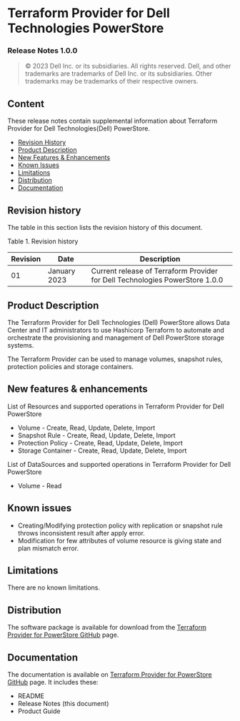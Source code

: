 **Terraform Provider for Dell Technologies PowerStore**
=========================================
### Release Notes 1.0.0

>   © 2023 Dell Inc. or its subsidiaries. All rights reserved. Dell,
>   and other trademarks are trademarks of Dell Inc. or its
>   subsidiaries. Other trademarks may be trademarks of their respective
>   owners.

Content
-------
These release notes contain supplemental information about Terraform Provider for Dell Technologies(Dell) PowerStore.

-   [Revision History](#revision-history)
-   [Product Description](#product-description)
-   [New Features & Enhancements](#new-features--enhancements)
-   [Known Issues](#known-issues)
-   [Limitations](#limitations)
-   [Distribution](#distribution)
-   [Documentation](#documentation)

Revision history
----------------
The table in this section lists the revision history of this document.

Table 1. Revision history

| Revision | Date      | Description                                               |
|----------|-----------|-----------------------------------------------------------|
| 01       | January 2023  | Current release of Terraform Provider for Dell Technologies PowerStore 1.0.0 |

Product Description
-------------------
The Terraform Provider for Dell Technologies (Dell) PowerStore allows Data Center and IT administrators to use Hashicorp Terraform to automate and orchestrate the provisioning and management of Dell PowerStore storage systems.

The Terraform Provider can be used to manage volumes, snapshot rules, protection policies and storage containers.

New features & enhancements
---------------------------
List of Resources and supported operations in Terraform Provider for Dell PowerStore
  * Volume - Create, Read, Update, Delete, Import
  * Snapshot Rule - Create, Read, Update, Delete, Import
  * Protection Policy - Create, Read, Update, Delete, Import
  * Storage Container - Create, Read, Update, Delete, Import

List of DataSources and supported operations in Terraform Provider for Dell PowerStore
  * Volume - Read

Known issues
------------
- Creating/Modifying protection policy with replication or snapshot rule throws inconsistent result after apply error.
- Modification for few attributes of volume resource is giving state and plan mismatch error.

Limitations
-----------
There are no known limitations.

Distribution
----------------
The software package is available for download from the [Terraform Provider for PowerStore GitHub](https://github.com/dell/terraform-provider-powerstore/tree/1.0.0) page.

Documentation
-------------
The documentation is available on [Terraform Provider for PowerStore GitHub](https://github.com/dell/terraform-provider-powerstore/tree/1.0.0/docs)
page. It includes these:
- README
- Release Notes (this document)
- Product Guide
